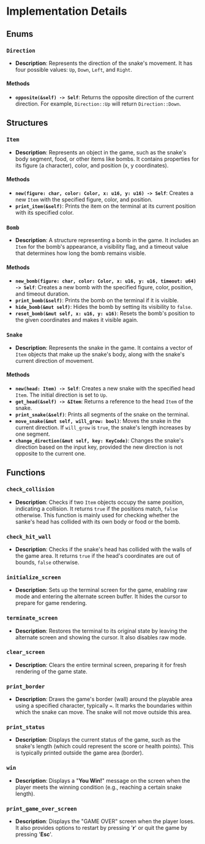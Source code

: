 # Implementation Details

## Enums

### `Direction`

-   **Description**: Represents the direction of the snake's movement. It has four possible values: `Up`, `Down`, `Left`, and `Right`.

#### Methods

-   **`opposite(&self) -> Self`**: Returns the opposite direction of the current direction. For example, `Direction::Up` will return `Direction::Down`.

## Structures

### `Item`

-   **Description**: Represents an object in the game, such as the snake's body segment, food, or other items like bombs. It contains properties for its figure (a character), color, and position (x, y coordinates).

#### Methods

-   **`new(figure: char, color: Color, x: u16, y: u16) -> Self`**: Creates a new `Item` with the specified figure, color, and position.
-   **`print_item(&self)`**: Prints the item on the terminal at its current position with its specified color.

### `Bomb`

-   **Description**: A structure representing a bomb in the game. It includes an `Item` for the bomb's appearance, a visibility flag, and a timeout value that determines how long the bomb remains visible.

#### Methods

-   **`new_bomb(figure: char, color: Color, x: u16, y: u16, timeout: u64) -> Self`**: Creates a new bomb with the specified figure, color, position, and timeout duration.
-   **`print_bomb(&self)`**: Prints the bomb on the terminal if it is visible.
-   **`hide_bomb(&mut self)`**: Hides the bomb by setting its visibility to `false`.
-   **`reset_bomb(&mut self, x: u16, y: u16)`**: Resets the bomb's position to the given coordinates and makes it visible again.

### `Snake`

-   **Description**: Represents the snake in the game. It contains a vector of `Item` objects that make up the snake's body, along with the snake's current direction of movement.

#### Methods

-   **`new(head: Item) -> Self`**: Creates a new snake with the specified head `Item`. The initial direction is set to `Up`.
-   **`get_head(&self) -> &Item`**: Returns a reference to the head `Item` of the snake.
-   **`print_snake(&self)`**: Prints all segments of the snake on the terminal.
-   **`move_snake(&mut self, will_grow: bool)`**: Moves the snake in the current direction. If `will_grow` is `true`, the snake's length increases by one segment.
-   **`change_direction(&mut self, key: KeyCode)`**: Changes the snake's direction based on the input key, provided the new direction is not opposite to the current one.

## Functions

### `check_collision`

-   **Description**: Checks if two `Item` objects occupy the same position, indicating a collision. It returns `true` if the positions match, `false` otherwise. This function is mainly used for checking whether the sanke's head has collided with its own body or food or the bomb.

### `check_hit_wall`

-   **Description**: Checks if the snake's head has collided with the walls of the game area. It returns `true` if the head's coordinates are out of bounds, `false` otherwise.

### `initialize_screen`

-   **Description**: Sets up the terminal screen for the game, enabling raw mode and entering the alternate screen buffer. It hides the cursor to prepare for game rendering.

### `terminate_screen`

-   **Description**: Restores the terminal to its original state by leaving the alternate screen and showing the cursor. It also disables raw mode.

### `clear_screen`

-   **Description**: Clears the entire terminal screen, preparing it for fresh rendering of the game state.

### `print_border`

-   **Description**: Draws the game's border (wall) around the playable area using a specified character, typically `=`. It marks the boundaries within which the snake can move. The snake will not move outside this area.

### `print_status`

-   **Description**: Displays the current status of the game, such as the snake's length (which could represent the score or health points). This is typically printed outside the game area (border).

### `win`

-   **Description**: Displays a "**You Win!**" message on the screen when the player meets the winning condition (e.g., reaching a certain snake length).

### `print_game_over_screen`

-   **Description**: Displays the "GAME OVER" screen when the player loses. It also provides options to restart by pressing '**r**' or quit the game by pressing '**Esc**'.
